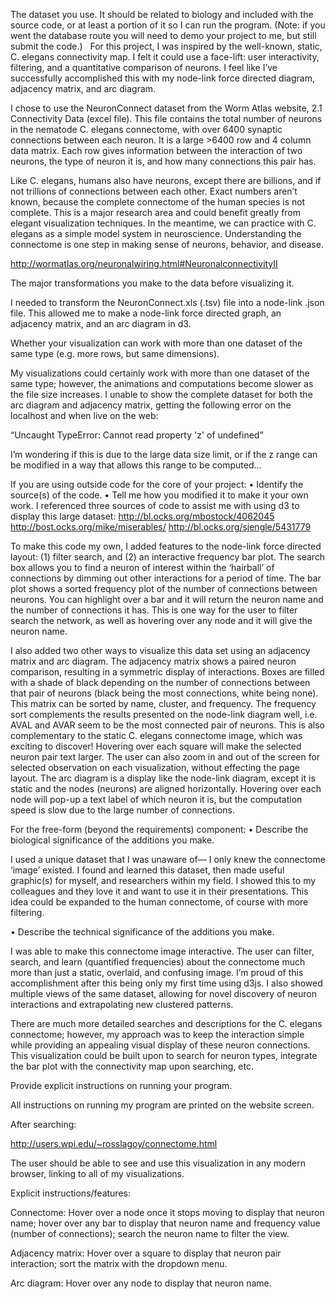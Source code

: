 The dataset you use. It should be related to biology and included with the source code, or at least a portion of it so I can run the program. (Note: if you went the database route you will need to demo your project to me, but still submit the code.)  
For this project, I was inspired by the well-known, static, C. elegans connectivity map. I felt it could use a face-lift: user interactivity, filtering, and a quantitative comparison of neurons. I feel like I’ve successfully accomplished this with my node-link force directed diagram, adjacency matrix, and arc diagram.
 
I chose to use the NeuronConnect dataset from the Worm Atlas website, 2.1 Connectivity Data (excel file). This file contains the total number of neurons in the nematode C. elegans connectome, with over 6400 synaptic connections between each neuron. It is a large >6400 row and 4 column data matrix. Each row gives information between the interaction of two neurons, the type of neuron it is, and how many connections this pair has. 

Like C. elegans, humans also have neurons, except there are billions, and if not trillions of connections between each other. Exact numbers aren’t known, because the complete connectome of the human species is not complete. This is a major research area and could benefit greatly from elegant visualization techniques. In the meantime, we can practice with C. elegans as a simple model system in neuroscience. Understanding the connectome is one step in making sense of neurons, behavior, and disease.

http://wormatlas.org/neuronalwiring.html#NeuronalconnectivityII

The major transformations you make to the data before visualizing it.

I needed to transform the NeuronConnect.xls (.tsv) file into a node-link .json file. This allowed me to make a node-link force directed graph, an adjacency matrix, and an arc diagram in d3.

Whether your visualization can work with more than one dataset of the  same type (e.g. more rows, but same dimensions).

My visualizations could certainly work with more than one dataset of the same type; however, the animations and computations become slower as the file size increases. I unable to show the complete dataset for both the arc diagram and adjacency matrix, getting the following error on the localhost and when live on the web:

“Uncaught TypeError: Cannot read property 'z' of undefined”

I’m wondering if this is due to the large data size limit, or if the z range can be modified in a way that allows this range to be computed…

If you are using outside code for the core of your project: 
• Identify the source(s) of the code.
• Tell me how you modified it to make it your own work.
I referenced three sources of code to assist me with using d3 to display this large dataset:
http://bl.ocks.org/mbostock/4062045
http://bost.ocks.org/mike/miserables/
http://bl.ocks.org/sjengle/5431779

To make this code my own, I added features to the node-link force directed layout: (1) filter search, and (2) an interactive frequency bar plot. The search box allows you to find a neuron of interest within the ‘hairball’ of connections by dimming out other interactions for a period of time. The bar plot shows a sorted frequency plot of the number of connections between neurons. You can highlight over a bar and it will return the neuron name and the number of connections it has. This is one way for the user to filter search the network, as well as hovering over any node and it will give the neuron name.

I also added two other ways to visualize this data set using an adjacency matrix and arc diagram. The adjacency matrix shows a paired neuron comparison, resulting in a symmetric display of interactions. Boxes are filled with a shade of black depending on the number of connections between that pair of neurons (black being the most connections, white being none). This matrix can be sorted by name, cluster, and frequency. The frequency sort complements the results presented on the node-link diagram well, i.e. AVAL and AVAR seem to be the most connected pair of neurons. This is also complementary to the static C. elegans connectome image, which was exciting to discover! Hovering over each square will make the selected neuron pair text larger. The user can also zoom in and out of the screen for selected observation on each visualization, without effecting the page layout. The arc diagram is a display like the node-link diagram, except it is static and the nodes (neurons) are aligned horizontally. Hovering over each node will pop-up a text label of which neuron it is, but the computation speed is slow due to the large number of connections.

For the free-form (beyond the requirements) component: 
• Describe the biological significance of the additions you make. 

I used a unique dataset that I was unaware of— I only knew the connectome ‘image’ existed. I found and learned this dataset, then made useful graphic(s) for myself, and researchers within my field. I showed this to my colleagues and they love it and want to use it in their presentations. This idea could be expanded to the human connectome, of course with more filtering.

• Describe the technical significance of the additions you make.

I was able to make this connectome image interactive. The user can filter, search, and learn (quantified frequencies) about the connectome much more than just a static, overlaid, and confusing image. I’m proud of this accomplishment after this being only my first time using d3js. I also showed multiple views of the same dataset, allowing for novel discovery of neuron interactions and extrapolating new clustered patterns.

There are much more detailed searches and descriptions for the C. elegans connectome; however, my approach was to keep the interaction simple while providing an appealing visual display of these neuron connections. This visualization could be built upon to search for neuron types, integrate the bar plot with the connectivity map upon searching, etc.

Provide explicit instructions on running your program.

All instructions on running my program are printed on the website screen. 

After searching:

http://users.wpi.edu/~rosslagoy/connectome.html

The user should be able to see and use this visualization in any modern browser, linking to all of my visualizations.

Explicit instructions/features:

Connectome: Hover over a node once it stops moving to display that neuron name; hover over any bar to display that neuron name and frequency value (number of connections); search the neuron name to filter the view.

Adjacency matrix: Hover over a square to display that neuron pair interaction; sort the matrix with the dropdown menu.

Arc diagram: Hover over any node to display that neuron name.
